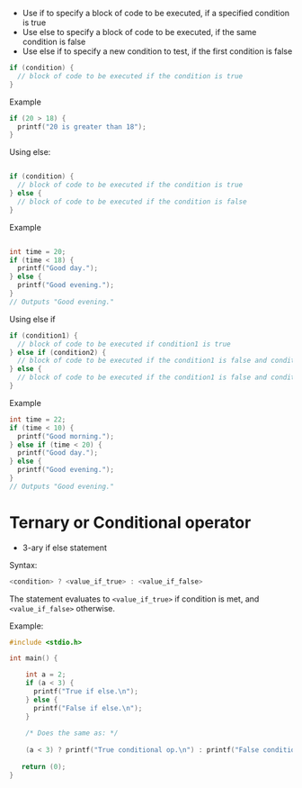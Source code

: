 - Use if to specify a block of code to be executed, if a specified condition is true
- Use else to specify a block of code to be executed, if the same condition is false
- Use else if to specify a new condition to test, if the first condition is false

```c
if (condition) {
  // block of code to be executed if the condition is true
}
```

Example

```c
if (20 > 18) {
  printf("20 is greater than 18");
}
```

Using else:

```c

if (condition) {
  // block of code to be executed if the condition is true
} else {
  // block of code to be executed if the condition is false
}
```

Example

```c

int time = 20;
if (time < 18) {
  printf("Good day.");
} else {
  printf("Good evening.");
}
// Outputs "Good evening."
```

Using else if

```c
if (condition1) {
  // block of code to be executed if condition1 is true
} else if (condition2) {
  // block of code to be executed if the condition1 is false and condition2 is true
} else {
  // block of code to be executed if the condition1 is false and condition2 is false
}
```

Example

```c
int time = 22;
if (time < 10) {
  printf("Good morning.");
} else if (time < 20) {
  printf("Good day.");
} else {
  printf("Good evening.");
}
// Outputs "Good evening."
```

# Ternary or Conditional operator

- 3-ary if else statement

Syntax:

```C
<condition> ? <value_if_true> : <value_if_false>
```

The statement evaluates to `<value_if_true>` if condition is met, and `<value_if_false>` otherwise.

Example:

```c
#include <stdio.h>

int main() {

    int a = 2;
    if (a < 3) {
      printf("True if else.\n");
    } else {
      printf("False if else.\n");
    }
    
    /* Does the same as: */
    
    (a < 3) ? printf("True conditional op.\n") : printf("False conditional op.\n");
   
   return (0);
}
```
